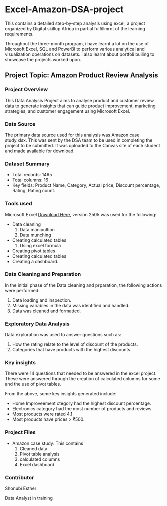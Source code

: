 # Excel-Amazon-DSA-project
This contains a detailed step-by-step analysis using excel, a project organized by Digital skillup Africa in partial fulfillmrnt of the learning requirements.

Throughout the three-month program, i have learnt a lot on the use of Microsoft Excel, SQL and PowerBI to perform various analytical and visualization operations on datasets. i also learnt about portfoli builing to showcase the projects worked upon.

## Project Topic: Amazon Product Review Analysis 

### Project Overview
This Data Analysis Project aims to analyse product and customer review data to generate insights that can guide product improvement, marketing strategies, and customer engagement using Microsoft Excel. 

### Data Source

The primary data source used for this analysis was Amazon case study.xlsx. This was sent by the DSA team to be used in completing the project to be submitted. It was uploaded to the Canvas site of each student and made available for download.

### Dataset Summary

- Total records: 1465
- Total columns: 16
- Key fields: Product Name, Category, Actual price, Discount percentage, Rating, Rating count.

### Tools used

Microsoft Excel [Download Here](https://www.microsoft.com/en-us/microsoft-365/download-office?msockid=0e2eb74be29567e13adfa24ce38566b), version 2505 was used for the following:

- Data cleaning
  1. Data manipultion
  2. Data munching
-  Creating calculated tables
   1. Using excel formula
-  Creating pivot tables
-  Creating calculated tables
-  Creating a dashboard.

### Data Cleaning and Preparation

In the initial phase of the Data cleaning and prparation, the following actions were performed:

1. Data loading and inspection.
2. Missing variables in the data was identified and handled.
3. Data was cleaned and formatted.

### Exploratory Data Analysis

Data exploration was used to answer questions such as:

1. How the rating relate to the level of discount of the products.
2. Categories that have products with the highest discounts.

### Key insights

There were 14 questions that needed to be answered in the excel project. These were answered through the creation of calculated columns for some and the use of pivot tables.

From the above, some key insights generated include:

- Home Improveement ctegory had the highest discount percentage.
- Electronics category had the most number of products and reviews.
- Most products were rated 4.1
- Most products have prices > ₹500.

### Project Files

- Amazon case study: This contains
    1. Cleaned data
    2. Pivot table analysis
    3. calculated columns
    4. Excel dashboard
 
### Contributor

Shonubi Esther

Data Analyst in training




